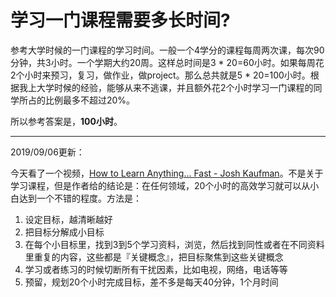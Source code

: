 # 学习一门课程需要多长时间?

参考大学时候的一门课程的学习时间。一般一个4学分的课程每周两次课，每次90分钟，共3小时。一个学期大约20周。这样总时间是3 * 20=60小时。如果每周花2个小时来预习，复习，做作业，做project。那么总共就是5 * 20=100小时。根据我上大学时候的经验，能够从来不逃课，并且额外花2个小时学习一门课程的同学所占的比例最多不超过20%。

所以参考答案是，**100小时**。

---

2019/09/06更新：

今天看了一个视频，[How to Learn Anything... Fast - Josh Kaufman](https://www.youtube.com/watch?v=EtJy69cEOtQ)。不是关于学习课程，但是作者给的结论是：在任何领域，20个小时的高效学习就可以从小白达到一个不错的程度。方法是：
1. 设定目标，越清晰越好
2. 把目标分解成小目标
3. 在每个小目标里，找到3到5个学习资料，浏览，然后找到同性或者在不同资料里重复的内容，这些都是『关键概念』，把目标聚焦到这些关键概念
4. 学习或者练习的时候切断所有干扰因素，比如电视，网络，电话等等
5. 预留，规划20个小时完成目标，差不多是每天40分钟，1个月时间
